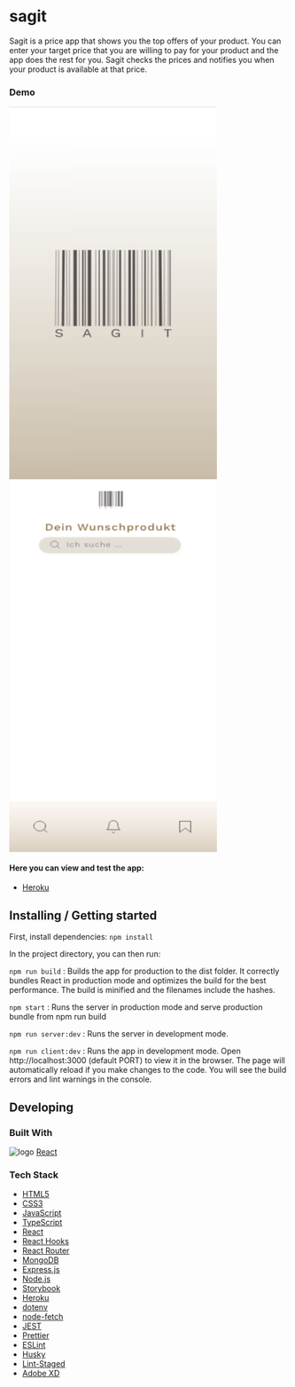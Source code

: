 # sagit

Sagit is a price app that shows you the top offers of your product. You can enter your target price that you are willing to pay for your product and the app does the rest for you. Sagit checks the prices and notifies you when your product is available at that price.

### Demo

<img width="375px" height="672" align="left" alt="landing page" src="src/app/assets/landingpage.png"
 />
<img width="375px" height="672" align="center" alt="search page" src="src/app/assets/searchpage.png"
 />

#### Here you can view and test the app:

- [Heroku](https://sagit21.herokuapp.com/)

## Installing / Getting started

First, install dependencies: `npm install`

In the project directory, you can then run:

`npm run build` : Builds the app for production to the dist folder. It correctly bundles React in production mode and optimizes the build for the best performance.
The build is minified and the filenames include the hashes.

`npm start` : Runs the server in production mode and serve production bundle from npm run build

`npm run server:dev` : Runs the server in development mode.

`npm run client:dev` : Runs the app in development mode.
Open http://localhost:3000 (default PORT) to view it in the browser.
The page will automatically reload if you make changes to the code. You will see the build errors and lint warnings in the console.

## Developing

### Built With

<img width="3%" alt="logo" src="https://user-images.githubusercontent.com/81613530/124288016-fb9a6b80-db50-11eb-894b-46220c096ee8.png"
 /> [React](https://reactjs.org/)

### Tech Stack

- [HTML5](https://developer.mozilla.org/en-US/docs/Glossary/HTML5)
- [CSS3](https://developer.mozilla.org/en-US/docs/Web/CSS)
- [JavaScript](https://developer.mozilla.org/en-US/docs/Web/JavaScript)
- [TypeScript](https://www.typescriptlang.org/)
- [React](https://reactjs.org/)
- [React Hooks](https://reactjs.org/docs/hooks-intro.html)
- [React Router](https://reactrouter.com/)
- [MongoDB](https://www.mongodb.com/)
- [Express.js](http://expressjs.com/)
- [Node.js](https://nodejs.org)
- [Storybook](https://storybook.js.org/)
- [Heroku](https://www.heroku.com)
- [dotenv](https://github.com/motdotla/dotenv)
- [node-fetch](https://github.com/node-fetch/node-fetch)
- [JEST](https://jestjs.io/)
- [Prettier](https://prettier.io/)
- [ESLint](https://eslint.org/)
- [Husky](https://github.com/typicode/husky)
- [Lint-Staged](https://github.com/okonet/lint-staged)
- [Adobe XD](https://www.adobe.com/products/xd.html)
